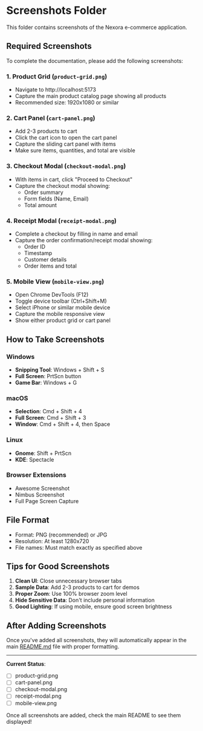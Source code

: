 # Screenshots Folder

This folder contains screenshots of the Nexora e-commerce application.

## Required Screenshots

To complete the documentation, please add the following screenshots:

### 1. Product Grid (`product-grid.png`)
- Navigate to http://localhost:5173
- Capture the main product catalog page showing all products
- Recommended size: 1920x1080 or similar

### 2. Cart Panel (`cart-panel.png`)
- Add 2-3 products to cart
- Click the cart icon to open the cart panel
- Capture the sliding cart panel with items
- Make sure items, quantities, and total are visible

### 3. Checkout Modal (`checkout-modal.png`)
- With items in cart, click "Proceed to Checkout"
- Capture the checkout modal showing:
  - Order summary
  - Form fields (Name, Email)
  - Total amount

### 4. Receipt Modal (`receipt-modal.png`)
- Complete a checkout by filling in name and email
- Capture the order confirmation/receipt modal showing:
  - Order ID
  - Timestamp
  - Customer details
  - Order items and total

### 5. Mobile View (`mobile-view.png`)
- Open Chrome DevTools (F12)
- Toggle device toolbar (Ctrl+Shift+M)
- Select iPhone or similar mobile device
- Capture the mobile responsive view
- Show either product grid or cart panel

## How to Take Screenshots

### Windows
- **Snipping Tool**: Windows + Shift + S
- **Full Screen**: PrtScn button
- **Game Bar**: Windows + G

### macOS
- **Selection**: Cmd + Shift + 4
- **Full Screen**: Cmd + Shift + 3
- **Window**: Cmd + Shift + 4, then Space

### Linux
- **Gnome**: Shift + PrtScn
- **KDE**: Spectacle

### Browser Extensions
- Awesome Screenshot
- Nimbus Screenshot
- Full Page Screen Capture

## File Format
- Format: PNG (recommended) or JPG
- Resolution: At least 1280x720
- File names: Must match exactly as specified above

## Tips for Good Screenshots
1. **Clean UI**: Close unnecessary browser tabs
2. **Sample Data**: Add 2-3 products to cart for demos
3. **Proper Zoom**: Use 100% browser zoom level
4. **Hide Sensitive Data**: Don't include personal information
5. **Good Lighting**: If using mobile, ensure good screen brightness

## After Adding Screenshots
Once you've added all screenshots, they will automatically appear in the main [README.md](../README.md) file with proper formatting.

---

**Current Status**:
- [ ] product-grid.png
- [ ] cart-panel.png
- [ ] checkout-modal.png
- [ ] receipt-modal.png
- [ ] mobile-view.png

Once all screenshots are added, check the main README to see them displayed!
